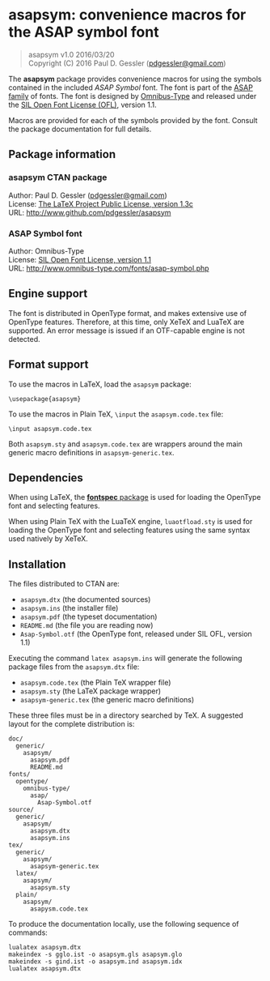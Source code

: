 # asapsym: convenience macros for the ASAP symbol font

> asapsym v1.0 2016/03/20   
> Copyright (C) 2016 Paul D. Gessler (<pdgessler@gmail.com>)   

The **asapsym** package provides convenience macros for using the symbols
contained in the included *ASAP Symbol* font. The font is part of the
[ASAP family](http://www.omnibus-type.com/fonts/asap.php) of fonts. The font is
designed by [Omnibus-Type](http://www.omnibus-type.com/index.php) and released
under the [SIL Open Font License (OFL)](http://scripts.sil.org/OFL), version 1.1.

Macros are provided for each of the symbols provided by the font. Consult the
package documentation for full details.

## Package information

### **asapsym** CTAN package

Author:
	Paul D. Gessler (<pdgessler@gmail.com>)   
License:
	[The LaTeX Project Public License, version 1.3c](http://www.latex-project.org/lppl.txt)   
URL:
	<http://www.github.com/pdgessler/asapsym>   

### ASAP Symbol font

Author:
	Omnibus-Type   
License:
	[SIL Open Font License, version 1.1](http://scripts.sil.org/OFL_web)   
URL:
	<http://www.omnibus-type.com/fonts/asap-symbol.php>   

## Engine support

The font is distributed in OpenType format, and makes extensive use of OpenType
features. Therefore, at this time, only XeTeX and LuaTeX are supported. An error
message is issued if an OTF-capable engine is not detected.

## Format support

To use the macros in LaTeX, load the `asapsym` package:

    \usepackage{asapsym}

To use the macros in Plain TeX, `\input` the `asapsym.code.tex` file:

    \input asapsym.code.tex

Both `asapsym.sty` and `asapsym.code.tex` are wrappers around the main generic
macro definitions in `asapsym-generic.tex`.

## Dependencies

When using LaTeX, the [**fontspec** package](http://www.ctan.org/pkg/fontspec)
is used for loading the OpenType font and selecting features.

When using Plain TeX with the LuaTeX engine, `luaotfload.sty` is used for
loading the OpenType font and selecting features using the same syntax used
natively by XeTeX.

## Installation

The files distributed to CTAN are:

- `asapsym.dtx` (the documented sources)
- `asapsym.ins` (the installer file)
- `asapsym.pdf` (the typeset documentation)
- `README.md` (the file you are reading now)
- `Asap-Symbol.otf` (the OpenType font, released under SIL OFL, version 1.1)

Executing the command `latex asapsym.ins` will generate the following package
files from the `asapsym.dtx` file:

- `asapsym.code.tex` (the Plain TeX wrapper file)
- `asapsym.sty` (the LaTeX package wrapper)
- `asapsym-generic.tex` (the generic macro definitions)

These three files must be in a directory searched by TeX. A suggested layout for
the complete distribution is:

    doc/
      generic/
        asapsym/
          asapsym.pdf
          README.md
    fonts/
      opentype/
        omnibus-type/
          asap/
            Asap-Symbol.otf
    source/
      generic/
        asapsym/
          asapsym.dtx
          asapsym.ins
    tex/
      generic/
        asapsym/
          asapsym-generic.tex
      latex/
        asapsym/
          asapsym.sty
      plain/
        asapsym/
          asapysm.code.tex

To produce the documentation locally, use the following sequence of commands:

    lualatex asapsym.dtx
    makeindex -s gglo.ist -o asapsym.gls asapsym.glo
    makeindex -s gind.ist -o asapsym.ind asapsym.idx
    lualatex asapsym.dtx

